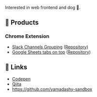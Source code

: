 Interested in web frontend and dog :dog:.

## :rocket: Products
### Chrome Extension
- [Slack Channels Grouping](https://chrome.google.com/webstore/detail/slack-channels-grouping/lcbnhfianneihfgkmfncnhpkpghedbkm) ([Repository](https://github.com/yamadashy/slack-channels-grouping))
- [Google Sheets tabs on top](https://chrome.google.com/webstore/detail/sheets-tabs-on-top/lbhlhhckfpdpafckdiklcbamkmogjdjc) ([Repository](https://github.com/yamadashy/google-sheets-tabs-on-top))

## :link: Links
- [Codepen](https://codepen.io/yamadashy)
- [Qiita](https://qiita.com/yamadashy)
- https://github.com/yamadashy-sandbox
